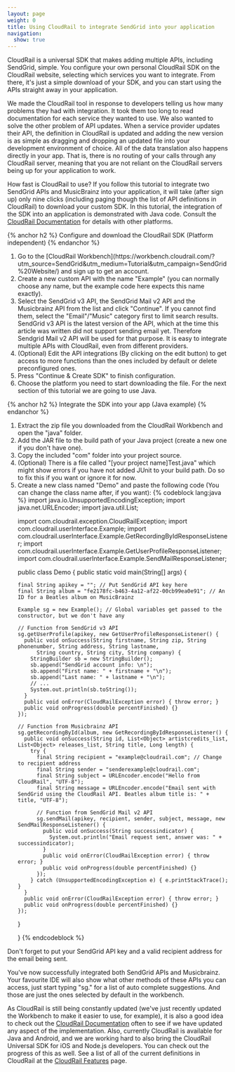 ```yaml
---
layout: page
weight: 0
title: Using CloudRail to integrate SendGrid into your application
navigation:
  show: true
---
```


CloudRail is a universal SDK that makes adding multiple APIs, including SendGrid, simple. You configure your own personal CloudRail SDK on the CloudRail website, selecting which services you want to integrate. From there, it's just a simple download of your SDK, and you can start using the APIs straight away in your application.

We made the CloudRail tool in response to developers telling us how many problems they had with integration. It took them too long to read documentation for each service they wanted to use. We also wanted to solve the other problem of API updates. When a service provider updates their API, the definition in CloudRail is updated and adding the new version is as simple as dragging and dropping an updated file into your development environment of choice. All of the data translation also happens directly in your app. That is, there is no routing of your calls through any CloudRail server, meaning that you are not reliant on the CloudRail servers being up for your application to work.

How fast is CloudRail to use? If you follow this tutorial to integrate two SendGrid APIs and MusicBrainz into your application, it will take (after sign up) only nine clicks (including paging though the list of API definitions in CloudRail) to download your custom SDK. In this tutorial, the integration of the SDK into an application is demonstrated with Java code. Consult the [CloudRail Documentation](https://cloudrail.com/documentation/) for details with other platforms.

{% anchor h2 %}
Configure and download the CloudRail SDK (Platform independent)
{% endanchor %}

<ol>
  <li>
    Go to the [CloudRail Workbench](https://workbench.cloudrail.com/?utm_source=SendGrid&utm_medium=Tutorial&utm_campaign=SendGrid%20Website/) and sign up to get an account.
  </li>
  <li>
    Create a new custom API with the name "Example" (you can normally choose any name, but the example code here expects this name exactly).
  </li>
  <li>
    Select the SendGrid v3 API, the SendGrid Mail v2 API and the Musicbrainz API from the list and click "Continue". If you cannot find them, select the "Email"/"Music" category first to limit search results.
    SendGrid v3 API is the latest version of the API, which at the time this article was written did not support sending email yet. Therefore Sendgrid Mail v2 API will be used for that purpose.
    It is easy to integrate multiple APIs with CloudRail, even from different providers.
  </li>  
  <li>
    (Optional) Edit the API integrations (By clicking on the edit button) to get access to more functions than the ones included by default or delete preconfigured ones.
  </li>
  <li>
    Press "Continue & Create SDK" to finish configuration.
  </li>  
  <li>
    Choose the platform you need to start downloading the file. For the next section of this tutorial we are going to use Java.
  </li>
</ol>

{% anchor h2 %}
Integrate the SDK into your app (Java example)
{% endanchor %}

<ol>
  <li>
    Extract the zip file you downloaded from the CloudRail Workbench and open the "java" folder.
  </li>  
  <li>
    Add the JAR file to the build path of your Java project (create a new one if you don't have one).
  </li>  
  <li>
    Copy the included "com" folder into your project source.
  </li>  
  <li>
    (Optional) There is a file called "[your project name]Test.java" which might show errors if you have not added JUnit to your build path. Do so to fix this if you want or ignore it for now.
  </li> 
  <li>
    Create a new class named "Demo" and paste the following code (You can change the class name after, if you want):
    {% codeblock lang:java %}
import java.io.UnsupportedEncodingException;
import java.net.URLEncoder;
import java.util.List;

import com.cloudrail.exception.CloudRailException;
import com.cloudrail.userInterface.Example;
import com.cloudrail.userInterface.Example.GetRecordingByIdResponseListener;
import com.cloudrail.userInterface.Example.GetUserProfileResponseListener;
import com.cloudrail.userInterface.Example.SendMailResponseListener;

public class Demo {
  public static void main(String[] args) {

    final String apikey = ""; // Put SendGrid API key here
    final String album = "fe2178fc-b463-4a12-af22-00cb99ea0e91"; // An ID for a Beatles album on MusicBrainz

    Example sg = new Example(); // Global variables get passed to the constructor, but we don't have any

    // Function from SendGrid v3 API
    sg.getUserProfile(apikey, new GetUserProfileResponseListener() {
      public void onSuccess(String firstname, String zip, String phonenumber, String address, String lastname,
          String country, String city, String company) {
        StringBuilder sb = new StringBuilder();
        sb.append("SendGrid account info: \n");
        sb.append("First name: " + firstname + "\n");
        sb.append("Last name: " + lastname + "\n");
        // ...
        System.out.println(sb.toString());
      }
      public void onError(CloudRailException error) { throw error; }
      public void onProgress(double percentFinished) {}
    });
    
    // Function from Musicbrainz API
    sg.getRecordingById(album, new GetRecordingByIdResponseListener() {
      public void onSuccess(String id, List<Object> artistcredits_list, List<Object> releases_list, String title, Long length) {
        try {
          final String recipient = "example@cloudrail.com"; // Change to recipient address
          final String sender = "senderexample@cloudrail.com";
          final String subject = URLEncoder.encode("Hello from CloudRail", "UTF-8");
          final String message = URLEncoder.encode("Email sent with SendGrid using the CloudRail API. Beatles album title is: " + title, "UTF-8");
          
          // Function from SendGrid Mail v2 API
          sg.sendMail(apikey, recipient, sender, subject, message, new SendMailResponseListener() {
            public void onSuccess(String successindicator) {
              System.out.println("Email request sent, answer was: " + successindicator);
            }
            public void onError(CloudRailException error) { throw error; }
            public void onProgress(double percentFinished) {}
          });
        } catch (UnsupportedEncodingException e) { e.printStackTrace(); }
      }
      public void onError(CloudRailException error) { throw error; }
      public void onProgress(double percentFinished) {}
    });
  }

}
    {% endcodeblock %}
  </li> 
</ol>  

Don't forget to put your SendGrid API key and a valid recipient address for the email being sent.

You've now successfully integrated both SendGrid APIs and Musicbrainz. Your favourite IDE will also show what other methods of these APIs you can access, just start typing "sg." for a list of auto complete suggestions. And those are just the ones selected by default in the workbench.

As CloudRail is still being constantly updated (we've just recently updated the Workbench to make it easier to use, for example), it is also a good idea to check out the [CloudRail Documentation](https://cloudrail.com/documentation/) often to see if we have updated any aspect of the implementation. Also, currently CloudRail is available for Java and Android, and we are working hard to also bring the CloudRail Universal SDK for iOS and Node.js developers. You can check out the progress of this as well. See a list of all of the current definitions in CloudRail at the [CloudRail Features](http://cloudrail.com/product/) page.

